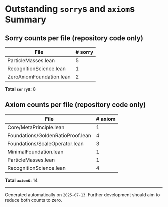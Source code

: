 # Outstanding `sorry`s and `axiom`s Summary

## Sorry counts per file (repository code only)

| File | # sorry |
|------|---------|
| ParticleMasses.lean | 5 |
| RecognitionScience.lean | 1 |
| ZeroAxiomFoundation.lean | 2 |

**Total `sorry`s:** 8

## Axiom counts per file (repository code only)

| File | # axiom |
|------|---------|
| Core/MetaPrinciple.lean | 1 |
| Foundations/GoldenRatioProof.lean | 4 |
| Foundations/ScaleOperator.lean | 3 |
| MinimalFoundation.lean | 1 |
| ParticleMasses.lean | 1 |
| RecognitionScience.lean | 4 |

**Total `axiom`s:** 14

---
Generated automatically on `2025-07-13`. Further development should aim to reduce both counts to zero. 